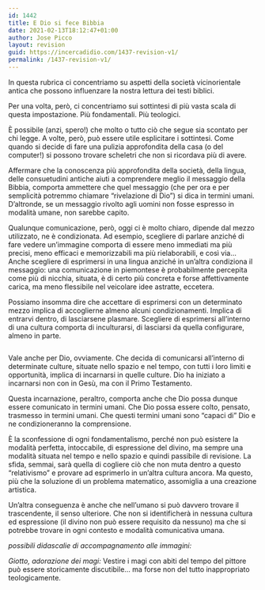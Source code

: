 ```yaml
---
id: 1442
title: E Dio si fece Bibbia
date: 2021-02-13T18:12:47+01:00
author: Jose Picco
layout: revision
guid: https://incercadidio.com/1437-revision-v1/
permalink: /1437-revision-v1/
---
```

In questa rubrica ci concentriamo su aspetti della società vicinorientale antica che possono influenzare la nostra lettura dei testi biblici. 

Per una volta, però, ci concentriamo sui sottintesi di più vasta scala di questa impostazione. Più fondamentali. Più teologici.

È possibile (anzi, spero!) che molto o tutto ciò che segue sia scontato per chi legge. A volte, però, può essere utile esplicitare i sottintesi. Come quando si decide di fare una pulizia approfondita della casa (o del computer!) si possono trovare scheletri che non si ricordava più di avere.

Affermare che la conoscenza più approfondita della società, della lingua, delle consuetudini antiche aiuti a comprendere meglio il messaggio della Bibbia, comporta ammettere che quel messaggio (che per ora e per semplicità potremmo chiamare “rivelazione di Dio”) si dica in termini umani. D’altronde, se un messaggio rivolto agli uomini non fosse espresso in modalità umane, non sarebbe capito.

Qualunque comunicazione, però, oggi ci è molto chiaro, dipende dal mezzo utilizzato, ne è condizionata. Ad esempio, scegliere di parlare anziché di fare vedere un’immagine comporta di essere meno immediati ma più precisi, meno efficaci e memorizzabili ma più rielaborabili, e così via&#8230; Anche scegliere di esprimersi in una lingua anziché in un’altra condiziona il messaggio: una comunicazione in piemontese è probabilmente percepita come più di nicchia, situata, è di certo più concreta e forse affettivamente carica, ma meno flessibile nel veicolare idee astratte, eccetera.

Possiamo insomma dire che accettare di esprimersi con un determinato mezzo implica di accoglierne almeno alcuni condizionamenti. Implica di entrarvi dentro, di lasciarsene plasmare. Scegliere di esprimersi all’interno di una cultura comporta di inculturarsi, di lasciarsi da quella configurare, almeno in parte.

<div class="wp-block-image">
  <figure class="aligncenter size-large"><img src="https://incercadidio.com/wp-content/uploads/2021/02/1-4.jpg" alt="" class="wp-image-1441" srcset="https://incercadidio.com/wp-content/uploads/2021/02/1-4.jpg 351w, https://incercadidio.com/wp-content/uploads/2021/02/1-4-300x215.jpg 300w" sizes="(max-width: 351px) 100vw, 351px" /></figure>
</div>

Vale anche per Dio, ovviamente. Che decida di comunicarsi all’interno di determinate culture, situate nello spazio e nel tempo, con tutti i loro limiti e opportunità, implica di incarnarsi in quelle culture. Dio ha iniziato a incarnarsi non con in Gesù, ma con il Primo Testamento.

Questa incarnazione, peraltro, comporta anche che Dio possa dunque essere comunicato in termini umani. Che Dio possa essere colto, pensato, trasmesso in termini umani. Che questi termini umani sono “capaci di” Dio e ne condizioneranno la comprensione. 

È la sconfessione di ogni fondamentalismo, perché non può esistere la modalità perfetta, intoccabile, di espressione del divino, ma sempre una modalità situata nel tempo e nello spazio e quindi passibile di revisione. La sfida, semmai, sarà quella di cogliere ciò che non muta dentro a questo “relativismo” e provare ad esprimerlo in un’altra cultura ancora. Ma questo, più che la soluzione di un problema matematico, assomiglia a una creazione artistica.

Un’altra conseguenza è anche che nell’umano si può davvero trovare il trascendente, il senso ulteriore. Che non si identificherà in nessuna cultura ed espressione (il divino non può essere requisito da nessuno) ma che si potrebbe trovare in ogni contesto e modalità comunicativa umana.

_possibili didascalie di accompagnamento alle immagini:_

_Giotto, adorazione dei magi:_ Vestire i magi con abiti del tempo del pittore può essere storicamente discutibile&#8230; ma forse non del tutto inappropriato teologicamente.